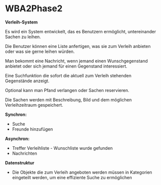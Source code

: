 WBA2Phase2
==========

**Verleih-System**

Es wird ein System entwickelt, das es Benutzern ermöglicht, untereinander Sachen zu leihen.

Die Benutzer können eine Liste anfertigen, was sie zum Verleih anbieten oder was sie gerne leihen würden.

Man bekommt eine Nachricht, wenn jemand einen Wunschgegenstand anbietet oder sich jemand für einen Gegenstand interessiert.

Eine Suchfunktion die sofort die aktuell zum Verleih stehenden Gegenstände anzeigt. 

Optional kann man Pfand verlangen oder Sachen reservieren.


Die Sachen werden mit Beschreibung, Bild und dem möglichen Verleihzeitraum gespeichert.


**Synchron:**

  - Suche
  - Freunde hinzufügen

**Asynchron:**

  - Treffer Verleihliste - Wunschliste wurde gefunden
  - Nachrichten

**Datenstruktur**

  - Die Objekte die zum Verleih angeboten werden müssen in Kategorien eingeteilt werden, 
    um eine effiziente Suche zu ermöglichen

